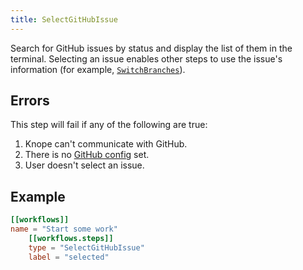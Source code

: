 ```yaml
---
title: SelectGitHubIssue
---
```


Search for GitHub issues by status and display the list of them in the terminal.
Selecting an issue enables other steps to use the issue's information (for example, [`SwitchBranches`]).

## Errors

This step will fail if any of the following are true:

1. Knope can't communicate with GitHub.
2. There is no [GitHub config] set.
3. User doesn't select an issue.

## Example

```toml
[[workflows]]
name = "Start some work"
    [[workflows.steps]]
    type = "SelectGitHubIssue"
    label = "selected"
```

[github config]: /reference/config-file/github
[`switchbranches`]: /reference/config-file/steps/switch-branches
